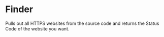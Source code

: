 # Finder
Pulls out all HTTPS websites from the source code and returns the Status Code of the website you want.
